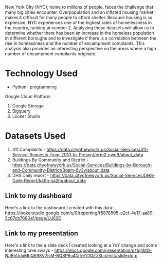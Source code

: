 New York City (NYC), home to millions of people, faces the challenge that many big cities encounter. Overpopulation and an inflated housing market makes it difficult for many people to afford shelter. Because housing is so expensive, NYC experiences one of the highest rates of homelessness in the country, ranking at number 2. Analyzing these datasets will allow us to determine whether there has been an increase in the homeless population in different boroughs and to investigate if there is a correlation between the rise in homlessness and the number of encampment complaints. This analysis also provides an interesting perspective on the areas where a high number of encampment complaints originate.  

# Technology Used
* Python- programming

Google Cloud Platform 
1. Google Storage
2. Bigquery
3. Looker Studio

# Datasets Used

1. 311 Complaints - https://data.cityofnewyork.us/Social-Services/311-Service-Requests-from-2010-to-Present/erm2-nwe9/about_data
2. Buildings By Community and District - https://data.cityofnewyork.us/Social-Services/Buildings-by-Borough-and-Community-District/3qem-6v3v/about_data
3. DHS Daily report - https://data.cityofnewyork.us/Social-Services/DHS-Daily-Report/k46n-sa2m/about_data

## Link to my dashboard
Here's a link to the dashboard I created with this data- https://lookerstudio.google.com/u/0/reporting/f5878595-e2cf-4e17-aa89-5c67cb7680e1/page/UJ60D

## Link to my presentation
Here's a link to the a slide deck I created looking at a YoY change and some interesting take aways - https://docs.google.com/presentation/d/1qhMG-NJBhUdaMhQR98V7jsM-BQ8P6o4QTeYI0QZzSLo/edit#slide=id.p
